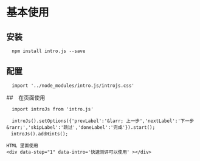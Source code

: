 # 基本使用

## 安装


```
  npm install intro.js --save
```
## 配置

```
  import '../node_modules/intro.js/introjs.css'
```
##　在页面使用

```
  import introJs from 'intro.js'
  
  introJs().setOptions({'prevLabel':'&larr; 上一步','nextLabel':'下一步 &rarr;','skipLabel':'跳过','doneLabel':'完成'}).start();
　introJs().addHints();

HTML 里面使用
<div data-step="1" data-intro='快速测评可以使用' ></div>
```









